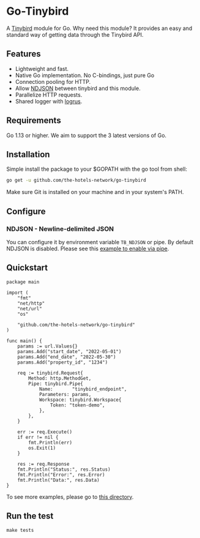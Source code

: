 # Go-Tinybird

A [Tinybird](https://www.tinybird.co/) module for Go. Why need this module? It provides an easy and standard way of getting data through the Tinybird API.

## Features

- Lightweight and fast.
- Native Go implementation. No C-bindings, just pure Go
- Connection pooling for HTTP.
- Allow [NDJSON](http://ndjson.org/) between tinybird and this module.
- Parallelize HTTP requests.
- Shared logger with [logrus](https://github.com/sirupsen/logrus).

## Requirements

Go 1.13 or higher. We aim to support the 3 latest versions of Go.

## Installation

Simple install the package to your $GOPATH with the go tool from shell:

```bash
go get -u github.com/the-hotels-network/go-tinybird
```

Make sure Git is installed on your machine and in your system's PATH.

## Configure

### NDJSON - Newline-delimited JSON

You can configure it by environment variable `TB_NDJSON` or pipe. By default NDJSON is disabled. Please see this [example to enable via pipe](https://github.com/the-hotels-network/go-tinybird/tree/main/example/request_with_ndjson).

## Quickstart

```
package main

import (
	"fmt"
	"net/http"
	"net/url"
	"os"

	"github.com/the-hotels-network/go-tinybird"
)

func main() {
	params := url.Values{}
	params.Add("start_date", "2022-05-01")
	params.Add("end_date", "2022-05-30")
	params.Add("property_id", "1234")

	req := tinybird.Request{
		Method: http.MethodGet,
		Pipe: tinybird.Pipe{
			Name:       "tinybird_endpoint",
			Parameters: params,
			Workspace: tinybird.Workspace{
				Token: "token-demo",
			},
		},
	}

	err := req.Execute()
	if err != nil {
		fmt.Println(err)
		os.Exit(1)
	}

	res := req.Response
	fmt.Println("Status:", res.Status)
	fmt.Println("Error:", res.Error)
	fmt.Println("Data:", res.Data)
}
```

To see more examples, please go to [this directory](https://github.com/the-hotels-network/go-tinybird/tree/main/example).

## Run the test

```
make tests
```
